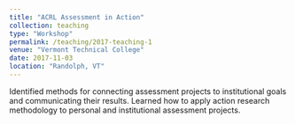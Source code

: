 ```yaml
---
title: "ACRL Assessment in Action"
collection: teaching
type: "Workshop"
permalink: /teaching/2017-teaching-1
venue: "Vermont Technical College"
date: 2017-11-03
location: "Randolph, VT"
---
```


Identified methods for connecting assessment projects to institutional
goals and communicating their results. Learned how to apply action research
methodology to personal and institutional assessment projects.